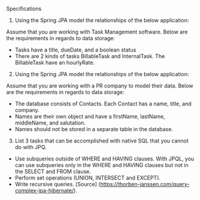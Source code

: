 Specifications

1. Using the Spring JPA model the relationships of the below application:

Assume that you are working with Task Management software. Below are the requirements in regards to data storage:

* Tasks have a title, dueDate, and a boolean status
* There are 2 kinds of tasks BillableTask and InternalTask. The BillableTask have an hourlyRate.

2. Using the Spring JPA model the relationships of the below application:

Assume that you are working with a PR company to model their data. Below are the requirements in regards to data storage:

* The database consists of Contacts. Each Contact has a name, title, and company.
* Names are their own object and have a firstName, lastName, middleName, and salutation.
* Names should not be stored in a separate table in the database.

3. List 3 tasks that can be accomplished with native SQL that you cannot do with JPQ.
* Use subqueries outside of WHERE and HAVING clauses. With JPQL, you can use subqueries only in the WHERE and HAVING clauses but not in the SELECT and FROM clause.
* Perform set operations (UNION, INTERSECT and EXCEPT).
* Write recursive queries.
[Source] (https://thorben-janssen.com/query-complex-jpa-hibernate/).
